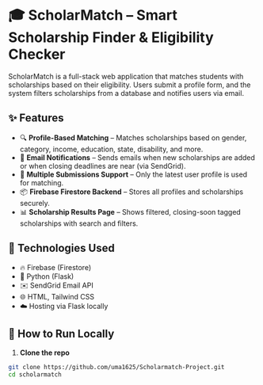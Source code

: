 # 🎓 ScholarMatch – Smart Scholarship Finder & Eligibility Checker

ScholarMatch is a full-stack web application that matches students with scholarships based on their eligibility. Users submit a profile form, and the system filters scholarships from a database and notifies users via email.

## ✨ Features

- 🔍 **Profile-Based Matching** – Matches scholarships based on gender, category, income, education, state, disability, and more.
- 📩 **Email Notifications** – Sends emails when new scholarships are added or when closing deadlines are near (via SendGrid).
- 🔄 **Multiple Submissions Support** – Only the latest user profile is used for matching.
- 📦 **Firebase Firestore Backend** – Stores all profiles and scholarships securely.
- 📊 **Scholarship Results Page** – Shows filtered, closing-soon tagged scholarships with search and filters.

## 🧰 Technologies Used

- 🔥 Firebase (Firestore)
- 🐍 Python (Flask)
- ✉️ SendGrid Email API
- 🌐 HTML, Tailwind CSS
- ☁️ Hosting via Flask locally

## 🚀 How to Run Locally

1. **Clone the repo**
```bash
git clone https://github.com/uma1625/Scholarmatch-Project.git
cd scholarmatch
